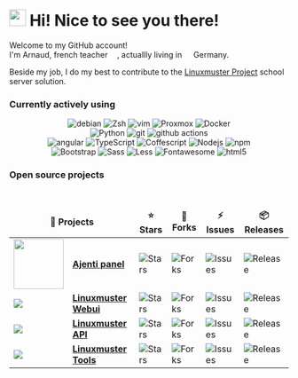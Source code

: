 <h1><img src="https://emojis.slackmojis.com/emojis/images/1643514612/6181/waving_hand_animated.gif?1643514612" width="30"/> Hi! Nice to see you there!</h1>

<p>Welcome to my GitHub account! </br> I'm Arnaud, french teacher <img src="https://cdn-icons-png.flaticon.com/512/323/323315.png" width="13"/>, 
actuallly living in <img src="https://cdn-icons-png.flaticon.com/512/323/323332.png" width="13"/> Germany. 

Beside my job, I do my best to contribute to the [Linuxmuster Project](https://www.linuxmuster.net/de/home/) school server solution.
</p>
<h3>Currently actively using</h3>
<p align="center">
  <img alt="debian" src="https://img.shields.io/badge/-Debian-black?style=flat&logo=debian&logoColor=A3002E" />
  <img alt="Zsh" src="https://img.shields.io/badge/-Zsh-black?style=flat&logo=shell&logoColor=white" />
  <img alt="vim" src="https://img.shields.io/badge/-Vim-019331?style=flat&logo=vim&logoColor=C6C6C6" />
  <img alt="Proxmox" src="https://img.shields.io/badge/-Proxmox-E57000?style=flat&logo=proxmox&logoColor=black" /> 
  <img alt="Docker" src="https://img.shields.io/badge/-Docker-46a2f1?style=flat&logo=docker&logoColor=white" />
  <br />
  <img alt="Python" src="https://img.shields.io/badge/-Python-346F9E?style=flat&logo=python&logoColor=FFD641" />
  <img alt="git" src="https://img.shields.io/badge/-Git-F05032?style=flat&logo=git&logoColor=white" />
  <img alt="github actions" src="https://img.shields.io/badge/-Github_Actions-2088FF?style=flat&logo=github-actions&logoColor=white" />
  <br />
  <img alt="angular" src="https://img.shields.io/badge/-Angular-DD0031?style=flat&logo=angular&logoColor=white" />
  <img alt="TypeScript" src="https://img.shields.io/badge/-TypeScript-007ACC?style=flat&logo=typescript&logoColor=white" />
  <img alt="Coffescript" src="https://img.shields.io/badge/-Coffeescript-3E2723?style=flat&logo=coffeescript&logoColor=white" />
  <img alt="Nodejs" src="https://img.shields.io/badge/-Node.js-43853d?style=flat&logo=Node.js&logoColor=white" />
  <img alt="npm" src="https://img.shields.io/badge/-NPM-CB3837?style=flat&logo=npm&logoColor=white" />
  <br />
  <img alt="Bootstrap" src="https://img.shields.io/badge/-Bootstrap-7511F6?style=flat&logo=bootstrap&logoColor=white" />
  <img alt="Sass" src="https://img.shields.io/badge/-Sass-CC6699?style=flat&logo=sass&logoColor=white" />
  <img alt="Less" src="https://img.shields.io/badge/-Less-1D365D?style=flat&logo=less&logoColor=white" />
  <img alt="Fontawesome" src="https://img.shields.io/badge/-FontAwesome-2186DF?style=flat&logo=fontawesome&logoColor=white" />
  <img alt="html5" src="https://img.shields.io/badge/-HTML5-E34F26?style=flat&logo=html5&logoColor=white" />
</p>
<h3>Open source projects</h3>
<table align="center">
  <thead align="center">
    <tr border: none;>
      <td colspan="2"><b>🚧 Projects</b></td>
      <td><b>⭐ Stars</b></td>
      <td><b>🌱 Forks</b></td>
      <td><b>⚡ Issues</b></td>
      <td><b>📦 Releases</b></td>
    </tr>
  </thead>
  <tbody>
    <tr>
      <td align="center"><img src="https://raw.githubusercontent.com/ajenti/ajenti/master/docs/img/Logo.png" width="90" /></td>
      <td><a href="https://github.com/ajenti/ajenti"><b>Ajenti panel</b></a></td>
      <td><img alt="Stars" src="https://img.shields.io/github/stars/ajenti/ajenti?style=flat&labelColor=343b41"/></td>
      <td><img alt="Forks" src="https://img.shields.io/github/forks/ajenti/ajenti?style=flat&labelColor=343b41"/></td>
      <td><img alt="Issues" src="https://img.shields.io/github/issues/ajenti/ajenti?style=flat&labelColor=343b41"/></td>
      <td><img alt="Release" src="https://img.shields.io/github/v/release/ajenti/ajenti?style=flat&labelColor=343b41&display_name=release&include_prereleases&sort=date"/></td>
    </tr>
    <tr>
      <td align="center"><img src="https://avatars.githubusercontent.com/u/1512630?s=30" style="display:block; margin:0 auto;" /></td>
      <td><a href="https://github.com/linuxmuster/linuxmuster-webui7"><b>Linuxmuster Webui</b></a></td>
      <td><img alt="Stars" src="https://img.shields.io/github/stars/linuxmuster/linuxmuster-webui7?style=flat&labelColor=343b41"/></td>
      <td><img alt="Forks" src="https://img.shields.io/github/forks/linuxmuster/linuxmuster-webui7?style=flat&labelColor=343b41"/></td>
      <td><img alt="Issues" src="https://img.shields.io/github/issues/linuxmuster/linuxmuster-webui7?style=flat&labelColor=343b41"/></td>
      <td><img alt="Release" src="https://img.shields.io/github/v/release/linuxmuster/linuxmuster-webui7?style=flat&labelColor=343b41&display_name=release&include_prereleases&sort=date"/></td>
    </tr>
    <tr>
      <td align="center"><img src="https://avatars.githubusercontent.com/u/1512630?s=30" style="display:block; margin:0 auto;" /></td>
      <td><a href="https://github.com/linuxmuster/linuxmuster-api"><b>Linuxmuster API</b></a></td>
      <td><img alt="Stars" src="https://img.shields.io/github/stars/linuxmuster/linuxmuster-api?style=flat&labelColor=343b41"/></td>
      <td><img alt="Forks" src="https://img.shields.io/github/forks/linuxmuster/linuxmuster-api?style=flat&labelColor=343b41"/></td>
      <td><img alt="Issues" src="https://img.shields.io/github/issues/linuxmuster/linuxmuster-api?style=flat&labelColor=343b41"/></td>
      <td><img alt="Release" src="https://img.shields.io/github/v/release/linuxmuster/linuxmuster-api?style=flat&labelColor=343b41&display_name=release&include_prereleases&sort=date"/></td>
    </tr>
    <tr>
      <td align="center"><img src="https://avatars.githubusercontent.com/u/1512630?s=30" style="display:block; margin:0 auto;" /></td>
      <td><a href="https://github.com/linuxmuster/linuxmuster-tools7"><b>Linuxmuster Tools</b></a></td>
      <td><img alt="Stars" src="https://img.shields.io/github/stars/linuxmuster/linuxmuster-tools7?style=flat&labelColor=343b41"/></td>
      <td><img alt="Forks" src="https://img.shields.io/github/forks/linuxmuster/linuxmuster-tools7?style=flat&labelColor=343b41"/></td>
      <td><img alt="Issues" src="https://img.shields.io/github/issues/linuxmuster/linuxmuster-tools7?style=flat&labelColor=343b41"/></td>
      <td><img alt="Release" src="https://img.shields.io/github/v/release/linuxmuster/linuxmuster-tools7?style=flat&labelColor=343b41&display_name=release&include_prereleases&sort=date"/></td>
    </tr>
  </tbody>
</table>
